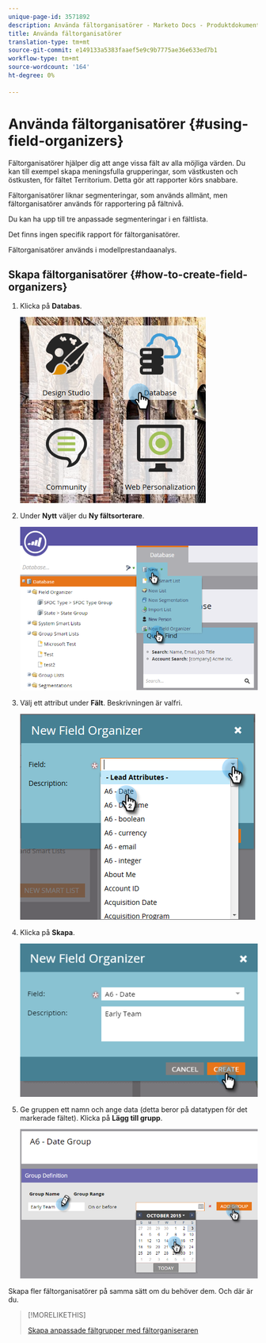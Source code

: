```yaml
---
unique-page-id: 3571892
description: Använda fältorganisatörer - Marketo Docs - Produktdokumentation
title: Använda fältorganisatörer
translation-type: tm+mt
source-git-commit: e149133a5383faaef5e9c9b7775ae36e633ed7b1
workflow-type: tm+mt
source-wordcount: '164'
ht-degree: 0%

---
```



# Använda fältorganisatörer {#using-field-organizers}

Fältorganisatörer hjälper dig att ange vissa fält av alla möjliga värden. Du kan till exempel skapa meningsfulla grupperingar, som västkusten och östkusten, för fältet Territorium. Detta gör att rapporter körs snabbare.

Fältorganisatörer liknar segmenteringar, som används allmänt, men fältorganisatörer används för rapportering på fältnivå.

Du kan ha upp till tre anpassade segmenteringar i en fältlista.

Det finns ingen specifik rapport för fältorganisatörer.

Fältorganisatörer används i modellprestandaanalys.

## Skapa fältorganisatörer {#how-to-create-field-organizers}

1. Klicka på **Databas**.

   ![](assets/db.png)

1. Under **Nytt** väljer du **Ny fältsorterare**.

   ![](assets/two-1.png)

1. Välj ett attribut under **Fält**. Beskrivningen är valfri.

   ![](assets/three-1.png)

1. Klicka på **Skapa**.

   ![](assets/image2015-9-3-16-3a36-3a31.png)

1. Ge gruppen ett namn och ange data (detta beror på datatypen för det markerade fältet). Klicka på **Lägg till grupp**.

   ![](assets/image2015-9-3-16-3a40-3a45.png)

Skapa fler fältorganisatörer på samma sätt om du behöver dem. Och där är du.

>[!MORELIKETHIS]
>
>[Skapa anpassade fältgrupper med fältorganiseraren](/help/marketo/product-docs/reporting/revenue-cycle-analytics/revenue-tools/field-organizers/create-custom-field-groups-using-the-field-organizer.md)
